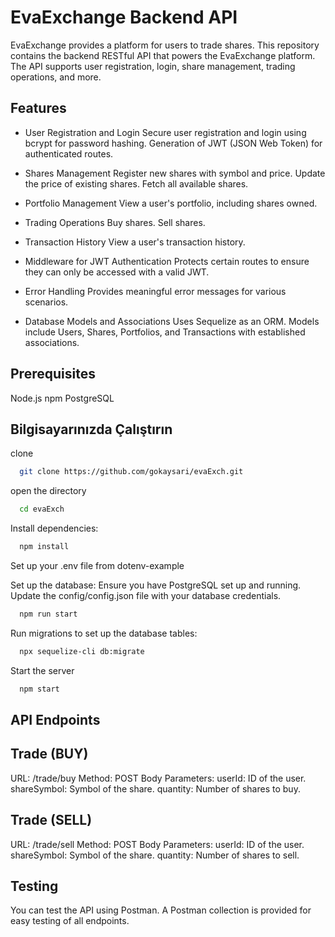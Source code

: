 # EvaExchange Backend API

EvaExchange provides a platform for users to trade shares. This repository contains the backend RESTful API that powers the EvaExchange platform. The API supports user registration, login, share management, trading operations, and more.
## Features
- User Registration and Login
Secure user registration and login using bcrypt for password hashing.
Generation of JWT (JSON Web Token) for authenticated routes.

- Shares Management
Register new shares with symbol and price.
Update the price of existing shares.
Fetch all available shares.

- Portfolio Management
View a user's portfolio, including shares owned.

- Trading Operations
Buy shares.
Sell shares.

- Transaction History
View a user's transaction history.

- Middleware for JWT Authentication
Protects certain routes to ensure they can only be accessed with a valid JWT.

- Error Handling
Provides meaningful error messages for various scenarios.

- Database Models and Associations
Uses Sequelize as an ORM.
Models include Users, Shares, Portfolios, and Transactions with established associations.


  
## Prerequisites

Node.js
npm
PostgreSQL


  
## Bilgisayarınızda Çalıştırın

clone

```bash
  git clone https://github.com/gokaysari/evaExch.git
```

open the directory

```bash
  cd evaExch
```

Install dependencies:

```bash
  npm install
```

Set up your .env file from dotenv-example


Set up the database:
Ensure you have PostgreSQL set up and running.
Update the config/config.json file with your database credentials.

```bash
  npm run start
```

  
Run migrations to set up the database tables:
```bash
  npx sequelize-cli db:migrate
```

Start the server
```bash
  npm start
```


## API Endpoints
## Trade (BUY)

URL: /trade/buy
Method: POST
Body Parameters:
userId: ID of the user.
shareSymbol: Symbol of the share.
quantity: Number of shares to buy.


## Trade (SELL)

URL: /trade/sell
Method: POST
Body Parameters:
userId: ID of the user.
shareSymbol: Symbol of the share.
quantity: Number of shares to sell.


## Testing
You can test the API using Postman. A Postman collection is provided for easy testing of all endpoints.




